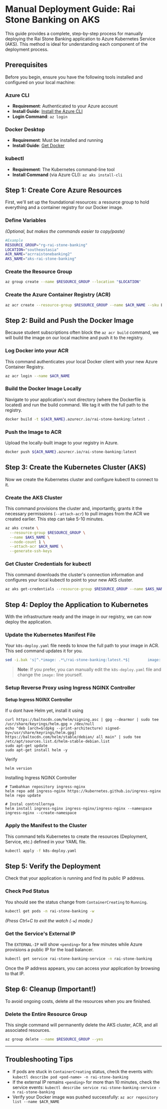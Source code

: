 # Manual Deployment Guide: Rai Stone Banking on AKS

This guide provides a complete, step-by-step process for manually deploying the Rai Stone Banking application to Azure Kubernetes Service (AKS). This method is ideal for understanding each component of the deployment process.

## Prerequisites

Before you begin, ensure you have the following tools installed and configured on your local machine:

### Azure CLI
- **Requirement**: Authenticated to your Azure account
- **Install Guide**: [Install the Azure CLI](https://docs.microsoft.com/en-us/cli/azure/install-azure-cli)
- **Login Command**: `az login`

### Docker Desktop
- **Requirement**: Must be installed and running
- **Install Guide**: [Get Docker](https://docs.docker.com/get-docker/)

### kubectl
- **Requirement**: The Kubernetes command-line tool
- **Install Command** (via Azure CLI): `az aks install-cli`

## Step 1: Create Core Azure Resources

First, we'll set up the foundational resources: a resource group to hold everything and a container registry for our Docker image.

### Define Variables
*(Optional, but makes the commands easier to copy/paste)*

```bash
#Example
RESOURCE_GROUP="rg-rai-stone-banking"
LOCATION="southeastasia"
ACR_NAME="acrraistonebanking2" 
AKS_NAME="aks-rai-stone-banking"
```

### Create the Resource Group
```bash
az group create --name $RESOURCE_GROUP --location "$LOCATION"
```

### Create the Azure Container Registry (ACR)
```bash
az acr create --resource-group $RESOURCE_GROUP --name $ACR_NAME --sku Basic
```

## Step 2: Build and Push the Docker Image

Because student subscriptions often block the `az acr build` command, we will build the image on our local machine and push it to the registry.

### Log Docker into your ACR
This command authenticates your local Docker client with your new Azure Container Registry.

```bash
az acr login --name $ACR_NAME
```

### Build the Docker Image Locally
Navigate to your application's root directory (where the Dockerfile is located) and run the build command. We tag it with the full path to the registry.

```bash
docker build -t ${ACR_NAME}.azurecr.io/rai-stone-banking:latest .
```

### Push the Image to ACR
Upload the locally-built image to your registry in Azure.

```bash
docker push ${ACR_NAME}.azurecr.io/rai-stone-banking:latest
```

## Step 3: Create the Kubernetes Cluster (AKS)

Now we create the Kubernetes cluster and configure kubectl to connect to it.

### Create the AKS Cluster
This command provisions the cluster and, importantly, grants it the necessary permissions (`--attach-acr`) to pull images from the ACR we created earlier. This step can take 5-10 minutes.

```bash
az aks create \
  --resource-group $RESOURCE_GROUP \
  --name $AKS_NAME \
  --node-count 1 \
  --attach-acr $ACR_NAME \
  --generate-ssh-keys
```

### Get Cluster Credentials for kubectl
This command downloads the cluster's connection information and configures your local kubectl to point to your new AKS cluster.

```bash
az aks get-credentials --resource-group $RESOURCE_GROUP --name $AKS_NAME
```

## Step 4: Deploy the Application to Kubernetes

With the infrastructure ready and the image in our registry, we can now deploy the application.

### Update the Kubernetes Manifest File
Your `k8s-deploy.yaml` file needs to know the full path to your image in ACR. This sed command updates it for you.

```bash
sed -i.bak 's|^.*image: .*\/rai-stone-banking:latest.*$|        image: '"${ACR_NAME}"'.azurecr.io/rai-stone-banking:latest|' k8s-deploy.yaml
```

> **Note**: If you prefer, you can manually edit the `k8s-deploy.yaml` file and change the `image:` line yourself.

### Setup Reverse Proxy using Ingress NGINX Controller

#### Setup Ingress NGINX Controller
If u dont have Helm yet, install it using
```
curl https://baltocdn.com/helm/signing.asc | gpg --dearmor | sudo tee /usr/share/keyrings/helm.gpg > /dev/null
echo "deb [arch=$(dpkg --print-architecture) signed-by=/usr/share/keyrings/helm.gpg] https://baltocdn.com/helm/stable/debian/ all main" | sudo tee /etc/apt/sources.list.d/helm-stable-debian.list
sudo apt-get update
sudo apt-get install helm -y
```

Verify
```
helm version
```

Installing Ingress NGINX Controller
```
# Tambahkan repository ingress-nginx
helm repo add ingress-nginx https://kubernetes.github.io/ingress-nginx
helm repo update

# Instal controllernya
helm install ingress-nginx ingress-nginx/ingress-nginx --namespace ingress-nginx --create-namespace
```

### Apply the Manifest to the Cluster
This command tells Kubernetes to create the resources (Deployment, Service, etc.) defined in your YAML file.

```bash
kubectl apply -f k8s-deploy.yaml
```

## Step 5: Verify the Deployment

Check that your application is running and find its public IP address.

### Check Pod Status
You should see the status change from `ContainerCreating` to `Running`.

```bash
kubectl get pods -n rai-stone-banking -w
```

*(Press Ctrl+C to exit the watch (`-w`) mode.)*

### Get the Service's External IP
The `EXTERNAL-IP` will show `<pending>` for a few minutes while Azure provisions a public IP for the load balancer.

```bash
kubectl get service rai-stone-banking-service -n rai-stone-banking
```

Once the IP address appears, you can access your application by browsing to that IP.

## Step 6: Cleanup (Important!)

To avoid ongoing costs, delete all the resources when you are finished.

### Delete the Entire Resource Group
This single command will permanently delete the AKS cluster, ACR, and all associated resources.

```bash
az group delete --name $RESOURCE_GROUP --yes
```

---

## Troubleshooting Tips

- If pods are stuck in `ContainerCreating` status, check the events with: `kubectl describe pod <pod-name> -n rai-stone-banking`
- If the external IP remains `<pending>` for more than 10 minutes, check the service events: `kubectl describe service rai-stone-banking-service -n rai-stone-banking`
- Verify your Docker image was pushed successfully: `az acr repository list --name $ACR_NAME`

